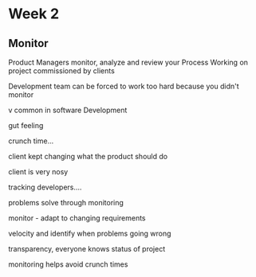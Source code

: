 

# Week 2

## Monitor

Product Managers monitor, analyze and review your Process
Working on project commissioned by clients

Development team can be forced to work too hard because you didn't monitor

v common in software Development

gut feeling

crunch time...

client kept changing what the product should do

client is very nosy

tracking developers....

problems solve through monitoring

monitor - adapt to changing requirements

velocity and identify when problems going wrong

transparency, everyone knows status of project

monitoring helps avoid crunch times
